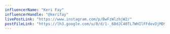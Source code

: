 ```yaml
---
influencerName: "Keri Fay"
influencerHandle: "@kerifay"
livePostLink: "https://www.instagram.com/p/BwFzWlzhjW2/"
postFileLink: "https://lh3.google.com/u/0/d/1-_6DdJC40TL7WHIlFFdevDjMD9qXs45n"
---
```

